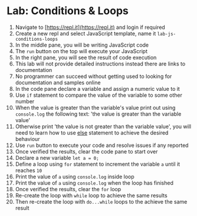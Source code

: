 # Lab: Conditions & Loops

1. Navigate to [https://repl.it](https://repl.it) and login if required
2. Create a new repl and select JavaScript template, name it `lab-js-conditions-loops`
3. In the middle pane, you will be writing JavaScript code
4. The `run` button on the top will execute your JavaScript
5. In the right pane, you will see the result of code execution
6. This lab will not provide detailed instructions instead there are links to documentation
7. No programmer can succeed without getting used to looking for documentation and samples online 
8. In the code pane declare a variable and assign a numeric value to it
9. Use `if` statement to compare the value of the variable to some other number
10. When the value is greater than the variable's value print out using `console.log` the following text: 'the value is greater than the variable value'
11. Otherwise print 'the value is not greater than the variable value', you will need to learn how to use [else](https://www.tutorialrepublic.com/javascript-tutorial/javascript-if-else-statements.php) statement to achieve the desired behaviour
12. Use `run` button to execute your code and resolve issues if any reported
13. Once verified the results, clear the code pane to start over
14. Declare a new variable `let a = 0;`
15. Define a loop using `for` statement to increment the variable `a` until it reaches `10`
16. Print the value of `a` using `console.log` inside loop
17. Print the value of `a` using `console.log` when the loop has finished
18. Once verified the results, clear the `for` loop
19. Re-create the loop with `while` loop to achieve the same results
20. Then re-create the loop with `do...while` loops to the achieve the same result

